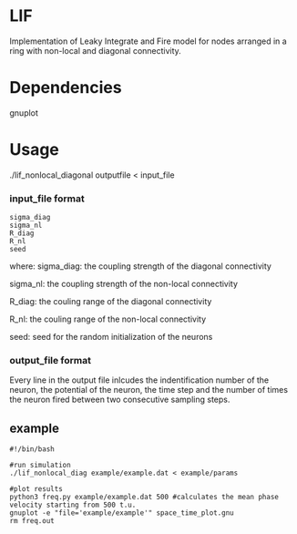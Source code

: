 # LIF
Implementation of Leaky Integrate and Fire model for nodes arranged in a ring with non-local and diagonal connectivity.

# Dependencies
gnuplot 

# Usage
./lif_nonlocal_diagonal outputfile < input_file

### input_file format
```
sigma_diag
sigma_nl
R_diag
R_nl
seed
```
where: 
  sigma_diag: the coupling strength of the diagonal connectivity
  
  sigma_nl:   the coupling strength of the non-local connectivity
  
  R_diag:     the couling range of the diagonal connectivity
  
  R_nl:       the couling range of the non-local connectivity
  
  seed:       seed for the random initialization of the neurons
  
### output_file format
Every line in the output file inlcudes the indentification number of the neuron, the potential of the neuron, the time step and the number of times the neuron fired between two consecutive sampling steps.

## example
```
#!/bin/bash

#run simulation
./lif_nonlocal_diag example/example.dat < example/params

#plot results
python3 freq.py example/example.dat 500 #calculates the mean phase velocity starting from 500 t.u.
gnuplot -e "file='example/example'" space_time_plot.gnu
rm freq.out

```
